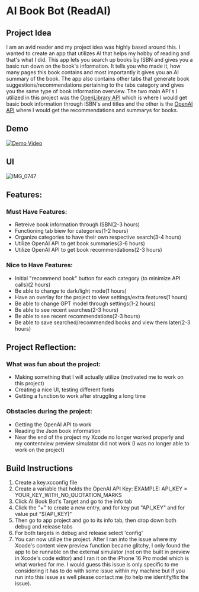 # AI Book Bot (ReadAI)
## Project Idea
I am an avid reader and my project idea was highly based around this. I wanted to create an app that utilizes AI that helps my hobby of reading and that's what I did. This app lets you search up books by ISBN and gives you a basic run down on the book's information. It tells you who made it, how many pages this book contains and most importantly it gives you an AI summary of the book. The app also contains other tabs that generate book suggestions/recommendations pertaining to the tabs category and gives you the same type of book information overview.
The two main API's I utilized in this project was the [OpenLibrary API](https://openlibrary.org/developers/api) which is where I would get basic book information through ISBN's and titles and the other is the [OpenAI API](https://platform.openai.com/docs/overview) where I would get the recommendations and summarys for books.

## Demo
[![Demo Video](https://img.youtube.com/vi/0TZtA7CA3fg/0.jpg)](https://www.youtube.com/watch?v=0TZtA7CA3fg)

## UI
![IMG_0747](https://github.com/user-attachments/assets/33f8000c-b8c4-4616-9a5b-81342cc3c091)

## Features:
### Must Have Features:
- Retreive book information through ISBN(2-3 hours)
- Functioning tab biew for categories(1-2 hours)
- Organize categories to have their own respective search(3-4 hours)
- Utilize OpenAI API to get book summaries(3-6 hours)
- Utilize OpenAI API to get book recommendations(2-3 hours)

### Nice to Have Features:
- Initial "recommend book" button for each category (to minimize API calls)(2 hours)
- Be able to change to dark/light mode(1 hours)
- Have an overlay for the project to view settings/extra features(1 hours)
- Be able to change GPT model through settings(1-2 hours)
- Be able to see recent searches(2-3 hours)
- Be able to see recent recommendations(2-3 hours)
- Be able to save searched/recommended books and view them later(2-3 hours)

## Project Reflection:
### What was fun about the project:
- Making something that I will actually utilize (motivated me to work on this project)
- Creating a nice UI, testing different fonts
- Getting a function to work after struggling a long time

### Obstacles during the project:
- Getting the OpenAI API to work
- Reading the Json book information
- Near the end of the project my Xcode no longer worked properly and my contentview preview simulator did not work (I was no longer able to work on the project)

## Build Instructions
1. Create a key.xcconfig file
2. Create a variable that holds the OpenAI API Key:
EXAMPLE: API_KEY = YOUR_KEY_WITH_NO_QUOTATION_MARKS
3. Click AI Book Bot's Target and go to the info tab
4. Click the "+" to create a new entry, and for key put "API_KEY" and for value put "$(API_KEY)"
5. Then go to app project and go to its info tab, then drop down both debug and release tabs
6. For both targets in debug and release select 'config'
7. You can now utilize the project. After I ran into the issue where my Xcode's content view preview function became glitchy, I only found the app to be runnable on the external simulator (not on the built in preview in Xcode's code editor) and I ran it on the iPhone 16 Pro model which is what worked for me. I would guess this issue is only specific to me considering it has to do with some issue within my machine but if you run into this issue as well please contact me (to help me identify/fix the issue).
